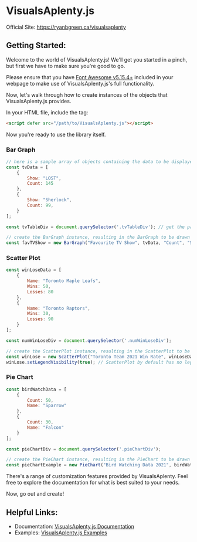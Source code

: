 # VisualsAplenty.js

Official Site: https://ryanbgreen.ca/visualsaplenty

## Getting Started:

Welcome to the world of VisualsAplenty.js! We'll get you started in a pinch, but first we have to make sure you're good to go.

Please ensure that you have [Font Awesome v5.15.4+](https://fontawesome.com/) included in your webpage to make use of VisualsAplenty.js's full functionality.

Now, let's walk through how to create instances of the objects that VisualsAplenty.js provides.

In your HTML file, include the tag:
```html 
<script defer src="/path/to/VisualsAplenty.js"></script>
```

Now you're ready to use the library itself.

### Bar Graph

```javascript
// here is a sample array of objects containing the data to be displayed
const tvData = [
    {
        Show: "LOST",
        Count: 145
    },
    {
        Show: "Sherlock",
        Count: 99,
    }
];

const tvTableDiv = document.querySelector('.tvTableDiv'); // get the parent element you want the graph to be displayed in

// create the BarGraph instance, resulting in the BarGraph to be drawn within the parent element specified
const favTVShow = new BarGraph("Favourite TV Show", tvData, "Count", "Show", tvTableDiv);
```

### Scatter Plot
```javascript
const winLoseData = [
    {
        Name: "Toronto Maple Leafs",
        Wins: 50,
        Losses: 80
    },
    {
        Name: "Toronto Raptors",
        Wins: 30,
        Losses: 90
    }
];

const numWinLoseDiv = document.querySelector('.numWinLoseDiv');

// create the ScatterPlot instance, resulting in the ScatterPlot to be drawn within the parent element specified
const winLose = new ScatterPlot("Toronto Team 2021 Win Rate", winLoseData, "Wins", "Losses", numWinLoseDiv, 'Name');
winLose.setLegendVisibility(true); // ScatterPlot by default has no legend, but we can enable it
```

### Pie Chart
```javascript
const birdWatchData = [
    {
        Count: 50,
        Name: "Sparrow"
    },
    {
        Count: 30,
        Name: "Falcon"
    }
];

const pieChartDiv = document.querySelector('.pieChartDiv');

// create the PieChart instance, resulting in the PieChart to be drawn within the parent element specified
const pieChartExample = new PieChart("Bird Watching Data 2021", birdWatchData, "Count", "Name", pieChartDiv);
```
There's a range of customization features provided by VisualsAplenty. Feel free to explore the documentation for what is best suited to your needs.

Now, go out and create!

## Helpful Links:
- Documentation: [VisualsAplenty.js Documentation](https://ryanbgreen.ca/visualsaplenty/documentation)
- Examples: [VisualsAplenty.js Examples](https://ryanbgreen.ca/visualsaplenty/examples)
